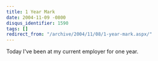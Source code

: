 ```yaml
---
title: 1 Year Mark
date: 2004-11-09 -0800
disqus_identifier: 1590
tags: []
redirect_from: "/archive/2004/11/08/1-year-mark.aspx/"
---
```


Today I've been at my current employer for one year.

